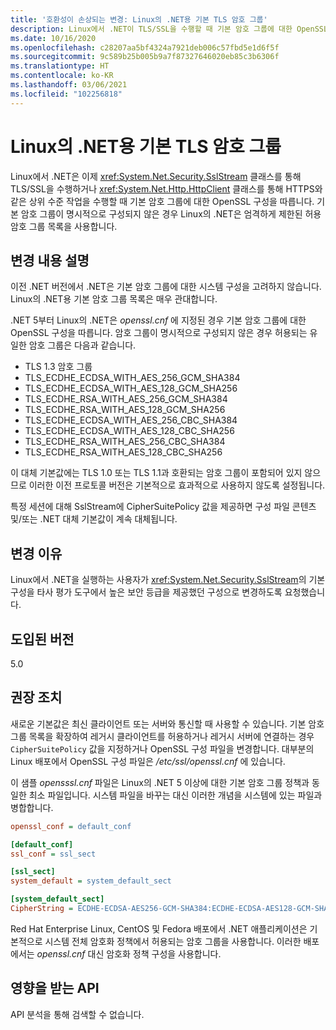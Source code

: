 ```yaml
---
title: '호환성이 손상되는 변경: Linux의 .NET용 기본 TLS 암호 그룹'
description: Linux에서 .NET이 TLS/SSL을 수행할 때 기본 암호 그룹에 대한 OpenSSL 구성을 따르는 .NET 5의 호환성이 손상되는 변경에 관해 알아봅니다.
ms.date: 10/16/2020
ms.openlocfilehash: c28207aa5bf4324a7921deb006c57fbd5e1d6f5f
ms.sourcegitcommit: 9c589b25b005b9a7f87327646020eb85c3b6306f
ms.translationtype: HT
ms.contentlocale: ko-KR
ms.lasthandoff: 03/06/2021
ms.locfileid: "102256818"
---
```

# <a name="default-tls-cipher-suites-for-net-on-linux"></a>Linux의 .NET용 기본 TLS 암호 그룹

Linux에서 .NET은 이제 <xref:System.Net.Security.SslStream> 클래스를 통해 TLS/SSL을 수행하거나 <xref:System.Net.Http.HttpClient> 클래스를 통해 HTTPS와 같은 상위 수준 작업을 수행할 때 기본 암호 그룹에 대한 OpenSSL 구성을 따릅니다. 기본 암호 그룹이 명시적으로 구성되지 않은 경우 Linux의 .NET은 엄격하게 제한된 허용 암호 그룹 목록을 사용합니다.

## <a name="change-description"></a>변경 내용 설명

이전 .NET 버전에서 .NET은 기본 암호 그룹에 대한 시스템 구성을 고려하지 않습니다. Linux의 .NET용 기본 암호 그룹 목록은 매우 관대합니다.

.NET 5부터 Linux의 .NET은 *openssl.cnf* 에 지정된 경우 기본 암호 그룹에 대한 OpenSSL 구성을 따릅니다. 암호 그룹이 명시적으로 구성되지 않은 경우 허용되는 유일한 암호 그룹은 다음과 같습니다.

- TLS 1.3 암호 그룹
- TLS_ECDHE_ECDSA_WITH_AES_256_GCM_SHA384
- TLS_ECDHE_ECDSA_WITH_AES_128_GCM_SHA256
- TLS_ECDHE_RSA_WITH_AES_256_GCM_SHA384
- TLS_ECDHE_RSA_WITH_AES_128_GCM_SHA256
- TLS_ECDHE_ECDSA_WITH_AES_256_CBC_SHA384
- TLS_ECDHE_ECDSA_WITH_AES_128_CBC_SHA256
- TLS_ECDHE_RSA_WITH_AES_256_CBC_SHA384
- TLS_ECDHE_RSA_WITH_AES_128_CBC_SHA256

이 대체 기본값에는 TLS 1.0 또는 TLS 1.1과 호환되는 암호 그룹이 포함되어 있지 않으므로 이러한 이전 프로토콜 버전은 기본적으로 효과적으로 사용하지 않도록 설정됩니다.

특정 세션에 대해 SslStream에 CipherSuitePolicy 값을 제공하면 구성 파일 콘텐츠 및/또는 .NET 대체 기본값이 계속 대체됩니다.

## <a name="reason-for-change"></a>변경 이유

Linux에서 .NET을 실행하는 사용자가 <xref:System.Net.Security.SslStream>의 기본 구성을 타사 평가 도구에서 높은 보안 등급을 제공했던 구성으로 변경하도록 요청했습니다.

## <a name="version-introduced"></a>도입된 버전

5.0

## <a name="recommended-action"></a>권장 조치

새로운 기본값은 최신 클라이언트 또는 서버와 통신할 때 사용할 수 있습니다. 기본 암호 그룹 목록을 확장하여 레거시 클라이언트를 허용하거나 레거시 서버에 연결하는 경우 `CipherSuitePolicy` 값을 지정하거나 OpenSSL 구성 파일을 변경합니다. 대부분의 Linux 배포에서 OpenSSL 구성 파일은 */etc/ssl/openssl.cnf* 에 있습니다.

이 샘플 *opensssl.cnf* 파일은 Linux의 .NET 5 이상에 대한 기본 암호 그룹 정책과 동일한 최소 파일입니다. 시스템 파일을 바꾸는 대신 이러한 개념을 시스템에 있는 파일과 병합합니다.

```ini
openssl_conf = default_conf

[default_conf]
ssl_conf = ssl_sect

[ssl_sect]
system_default = system_default_sect

[system_default_sect]
CipherString = ECDHE-ECDSA-AES256-GCM-SHA384:ECDHE-ECDSA-AES128-GCM-SHA256:ECDHE-RSA-AES256-GCM-SHA384:ECDHE-RSA-AES128-GCM-SHA256:ECDHE-ECDSA-AES256-SHA384:ECDHE-ECDSA-AES128-SHA256:ECDHE-RSA-AES256-SHA384:ECDHE-RSA-AES128-SHA256
```

Red Hat Enterprise Linux, CentOS 및 Fedora 배포에서 .NET 애플리케이션은 기본적으로 시스템 전체 암호화 정책에서 허용되는 암호 그룹을 사용합니다. 이러한 배포에서는 *openssl.cnf* 대신 암호화 정책 구성을 사용합니다.

## <a name="affected-apis"></a>영향을 받는 API

API 분석을 통해 검색할 수 없습니다.

<!--

### Affected APIs

- Not detectible via API analysis.

### Category

- Cryptography
- Security

-->
